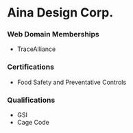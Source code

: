 # Aina Design Corp.

### Web Domain Memberships
- TraceAlliance
### Certifications
- Food Safety and Preventative Controls
### Qualifications
- GSI
- Cage Code
